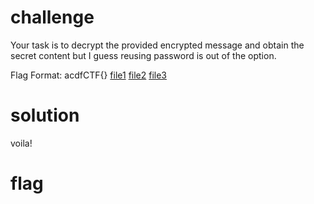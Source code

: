 # challenge
Your task is to decrypt the provided encrypted message and obtain the secret content but I guess reusing password is out of the option.

Flag Format: acdfCTF{}
[file1](./private_key.pem)
[file2](./flag.enc)
[file3](./README.txt)
# solution

voila!
# flag